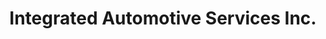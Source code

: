 ---
title: "Integrated Automotive Services Inc."
url: /makati/integrated-automotive-services-inc/
shop: car repair
---